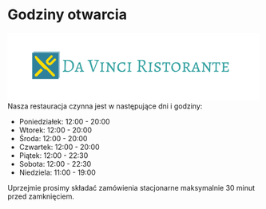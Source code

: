 # Godziny otwarcia

![logo](img/logo.png)
Nasza restauracja czynna jest w następujące dni i godziny:

- Poniedziałek: 12:00 - 20:00
- Wtorek: 12:00 - 20:00
- Środa: 12:00 - 20:00
- Czwartek: 12:00 - 20:00
- Piątek: 12:00 - 22:30
- Sobota: 12:00 - 22:30
- Niedziela: 11:00 - 19:00

Uprzejmie prosimy składać zamówienia stacjonarne maksymalnie 30 minut przed zamknięciem.